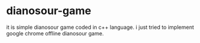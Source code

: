 
# dianosour-game
it is simple dianosour game coded in c++ language. 
i just tried to implement google chrome offline dianosour game.



























